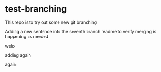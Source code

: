 # test-branching

This repo is to try out some new git branching

Adding a new sentence into the seventh branch readme to verify merging is happening as needed

welp


adding again

again